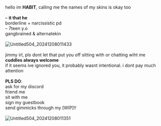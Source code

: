 hello im **HABIT**, calling me the names of my skins is okay too
<br />
<br />
– **it that he**
<br />
borderline + narcissistic pd
<br />
– 7teen y.o
<br />
gangbrained & alternatekin
<br />
<br />
![Untitled504_20241208011433](https://github.com/user-attachments/assets/31c4b4cc-50d7-4327-8d6e-dcbdf9670f71)
<br />
<br />
jimmy irl, pls dont let that put you off sitting with or chatting wiht me
<br />
**cuddles always welcome**
<br />
if it seems ive ignored you, it probably wasnt intentional. i dont pay much attention
<br />
<br />
**PLS DO**:
<br />
ask for my discord
<br />
friend me
<br />
sit with me
<br />
sign my guestbook
<br />
send gimmicks through my [WIP]!!
<br />
<br />
![Untitled504_20241208011351](https://github.com/user-attachments/assets/baee59ad-5be8-4b5f-b1eb-f9ad172556e0) 
